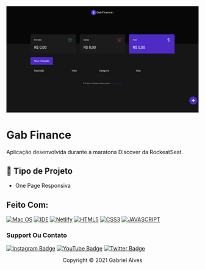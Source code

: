 <img src="image-readme.png" alt="exemplo imagem">

# Gab Finance

Aplicação desenvolvida durante a maratona Discover da RockeatSeat.

## 🔧 Tipo de Projeto

- One Page Responsiva

## Feito Com:
[![Mac OS](https://img.shields.io/badge/mac%20os-000000?style=for-the-badge&logo=macos&logoColor=F0F0F0)](https://www.microsoft.com/pt-br/windows/get-windows-10)
[![IDE](https://img.shields.io/badge/Visual_studio_code-0078D4?style=for-the-badge&logo=visual%20studio%20code&logoColor=white)](https://code.visualstudio.com/)
[![Netlify](https://img.shields.io/badge/netlify-%23000000.svg?style=for-the-badge&logo=netlify&logoColor=#00C7B7)](https://netlify.com)
[![HTML5](https://img.shields.io/badge/HTML5-E34F26?style=for-the-badge&logo=html5&logoColor=white)](https://developer.mozilla.org/pt-BR/docs/Web/HTML)
[![CSS3](https://img.shields.io/badge/CSS3-1572B6?style=for-the-badge&logo=css3&logoColor=white)](https://developer.mozilla.org/pt-BR/docs/Web/CSS)
[![JAVASCRIPT](https://img.shields.io/badge/JavaScript-F7DF1E?style=for-the-badge&logo=javascript&logoColor=black)](https://developer.mozilla.org/pt-BR/docs/Web/JavaScript)

### Support Ou Contato

[![Instagram Badge](https://img.shields.io/badge/Instagram-E4405F?style=for-the-badge&logo=instagram&logoColor=white)](https://instagram.com/gbr.code/)
[![YouTube Badge](https://img.shields.io/badge/YouTube-FF0000?style=for-the-badge&logo=youtube&logoColor=white)](https://www.youtube.com/channel/UC4pNKzi1GP58B0HZcWUhZyQ)
[![Twitter Badge](https://img.shields.io/badge/Twitter-1DA1F2?style=for-the-badge&logo=twitter&logoColor=white)](https://twitter.com/gabrielberners)

<p align="center">Copyright © 2021 Gabriel Alves</p>
